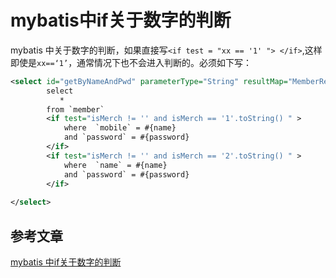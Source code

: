 # mybatis中if关于数字的判断

mybatis 中关于数字的判断，如果直接写`<if test = "xx == '1' "> </if>`,这样即使是`xx==‘1’`，通常情况下也不会进入判断的。必须如下写：

```xml
<select id="getByNameAndPwd" parameterType="String" resultMap="MemberResult">
        select
           *
        from `member`
        <if test="isMerch != '' and isMerch == '1'.toString() " >
            where  `mobile` = #{name} 
            and `password` = #{password}
        </if>
        <if test="isMerch != '' and isMerch == '2'.toString() " >
            where  `name` = #{name}
            and `password` = #{password}
        </if>   
 
</select>
```



## 参考文章

[mybatis 中if关于数字的判断](https://blog.csdn.net/xinyuebaihe/article/details/86437431)